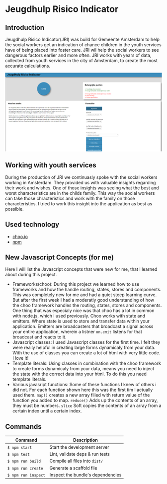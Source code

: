 # Jeugdhulp Risico Indicator

## Introduction
Jeugdhulp Risico Indicator(JRI) was build for Gemeente Amsterdam to help the social workers get an indication of chance children in the youth services have of being placed into foster care. JRI wil help the social workers to see dangerous factors earlier and more often. JRI works with years of data, collected from youth services in the city of Amsterdam, to create the most accurate calculations.
  
![Screenshot of JRI](/assets/screenshot.png?)  

## Working with youth services
During the production of JRI we continuasly spoke with the social workers working in Amsterdam. They provided us with valuable insights regarding their work and wishes. One of those insights was seeing what the best and worst characteristics are in the childs family. This way the social workers can take those chracteristics and work with the family on those characteristics. I tried to work this insight into the application as best as possible.

## Used technology

* [choo.io](https://choo.io/)  
* [npm](https://www.npmjs.com/)

## New Javascript Concepts (for me)
Here I will list the Javascript concepts that were new for me, that I learned about during this project.

* Frameworks(choo): During this project we learned how to use frameworks and how the handle routing, states, stores and components. This was completely new for me and had a quiet steep learning curve. But after the first week I had a moderatly good understanding of how the choo framework handles the routing, states, stores and components. One thing that was especialy nice was that choo has a lot in common with node.js, which i used previously. Choo works with state and emitters. Where state is used to store and transfer data within your application. Emitters are broadcasters that broadcast a signal across your entire application, wherein a listner `on.emit` listens for that broadcast and reacts to it.
* Javascript classes: I used Javascript classes for the first time. I felt they were really helpful in creating large forms dynamicaly from your data. With the use of classes you can create a lot of html with very little code. I love it!
* Template literals: Using classes in combination with the choo framework to create forms dynamicaly from your data, means you need to inject the state with the correct data into your html. To do this you need template literals.
* Various javasript functions: Some of these functions I knew of others i did not. For each function shown here this was the first tim I actually used them. `map()` creates a new array filled with return value of the function you added to map. `reduce()` Adds up the contents of an array, they must be numbers. `slice` Soft copies the contents of an array from a certain index until a certain index.


## Commands
Command                | Description                                      |
-----------------------|--------------------------------------------------|
`$ npm start`          | Start the development server
`$ npm test`           | Lint, validate deps & run tests
`$ npm run build`      | Compile all files into `dist/`
`$ npm run create`     | Generate a scaffold file
`$ npm run inspect`    | Inspect the bundle's dependencies
